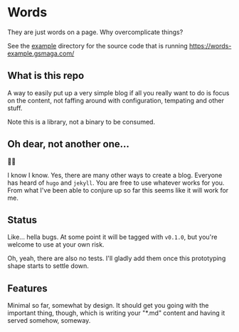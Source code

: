 # Words

They are just words on a page. Why overcomplicate things?

See the [example](example) directory for the source code that is running
<https://words-example.gsmaga.com/>

## What is this repo

A way to easily put up a very simple blog if all you really want to do is focus
on the content, not faffing around with configuration, tempating and other
stuff.

Note this is a library, not a binary to be consumed.

## Oh dear, not another one...

🤦‍♂️

I know I know. Yes, there are many other ways to create a blog. Everyone has
heard of `hugo` and `jekyll`. You are free to use whatever works for you. From
what I've been able to conjure up so far this seems like it will work for me.

## Status

Like... hella bugs. At some point it will be tagged with `v0.1.0`, but you're
welcome to use at your own risk.

Oh, yeah, there are also no tests. I'll gladly add them once this prototyping
shape starts to settle down.

## Features

Minimal so far, somewhat by design. It should get you going with the important
thing, though, which is writing your "*.md" content and having it served
somehow, someway.
